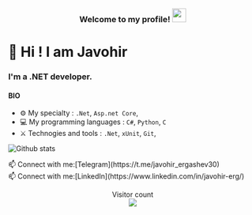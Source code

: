 
<h3 align="center">
  Welcome to my profile!
    <img src="https://media.giphy.com/media/hvRJCLFzcasrR4ia7z/giphy.gif" width="28">
</h3>

# 👋 Hi ! I am Javohir

### I'm a .NET developer.

#### BIO


- ⚙️ My specialty : `.Net`, `Asp.net Core`, 
- 💻 My programming languages : `C#`, `Python`, `C`
- ⚔️ Technogies and tools : `.Net`, `xUnit`, `Git`,


 ![Github stats](https://github-readme-stats.vercel.app/api?username=javohirtohirovich&show_icons=true&theme=dark)
<div>
  📫 Connect with me:[Telegram](https://t.me/javohir_ergashev30)
</div>
<div>
 📫 Connect with me:[LinkedIn](https://www.linkedin.com/in/javohir-erg/) 
</div>



<p align="center"> 
  Visitor count<br>
  <img src="https://profile-counter.glitch.me/javohirtohirovich/count.svg" />
</p>
